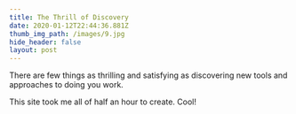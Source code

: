 ```yaml
---
title: The Thrill of Discovery
date: 2020-01-12T22:44:36.881Z
thumb_img_path: /images/9.jpg
hide_header: false
layout: post
---
```

There are few things as thrilling and satisfying as discovering new tools and approaches to doing you work.

This site took me all of half an hour to create. Cool!
